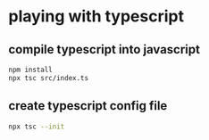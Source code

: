 # playing with typescript

## compile typescript into javascript

```sh
npm install
npx tsc src/index.ts
```

## create typescript config file

```sh
npx tsc --init
```
